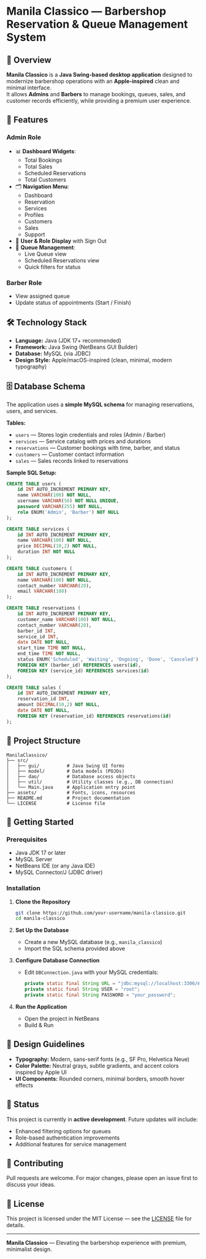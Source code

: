 # Manila Classico — Barbershop Reservation & Queue Management System

## 📌 Overview
**Manila Classico** is a **Java Swing-based desktop application** designed to modernize barbershop operations with an **Apple-inspired** clean and minimal interface.  
It allows **Admins** and **Barbers** to manage bookings, queues, sales, and customer records efficiently, while providing a premium user experience.

## 🎯 Features
### **Admin Role**
- 📊 **Dashboard Widgets**:
  - Total Bookings
  - Total Sales
  - Scheduled Reservations
  - Total Customers
- 🗂 **Navigation Menu**:
  - Dashboard
  - Reservation
  - Services
  - Profiles
  - Customers
  - Sales
  - Support
- 👤 **User & Role Display** with Sign Out
- 📅 **Queue Management**:
  - Live Queue view
  - Scheduled Reservations view
  - Quick filters for status

### **Barber Role**
- View assigned queue
- Update status of appointments (Start / Finish)

## 🛠 Technology Stack
- **Language:** Java (JDK 17+ recommended)
- **Framework:** Java Swing (NetBeans GUI Builder)
- **Database:** MySQL (via JDBC)
- **Design Style:** Apple/macOS-inspired (clean, minimal, modern typography)

## 🗄 Database Schema
The application uses a **simple MySQL schema** for managing reservations, users, and services.

**Tables:**
- `users` — Stores login credentials and roles (Admin / Barber)
- `services` — Service catalog with prices and durations
- `reservations` — Customer bookings with time, barber, and status
- `customers` — Customer contact information
- `sales` — Sales records linked to reservations

**Sample SQL Setup:**
```sql
CREATE TABLE users (
    id INT AUTO_INCREMENT PRIMARY KEY,
    name VARCHAR(100) NOT NULL,
    username VARCHAR(50) NOT NULL UNIQUE,
    password VARCHAR(255) NOT NULL,
    role ENUM('Admin', 'Barber') NOT NULL
);

CREATE TABLE services (
    id INT AUTO_INCREMENT PRIMARY KEY,
    name VARCHAR(100) NOT NULL,
    price DECIMAL(10,2) NOT NULL,
    duration INT NOT NULL
);

CREATE TABLE customers (
    id INT AUTO_INCREMENT PRIMARY KEY,
    name VARCHAR(100) NOT NULL,
    contact_number VARCHAR(20),
    email VARCHAR(100)
);

CREATE TABLE reservations (
    id INT AUTO_INCREMENT PRIMARY KEY,
    customer_name VARCHAR(100) NOT NULL,
    contact_number VARCHAR(20),
    barber_id INT,
    service_id INT,
    date DATE NOT NULL,
    start_time TIME NOT NULL,
    end_time TIME NOT NULL,
    status ENUM('Scheduled', 'Waiting', 'Ongoing', 'Done', 'Canceled') NOT NULL,
    FOREIGN KEY (barber_id) REFERENCES users(id),
    FOREIGN KEY (service_id) REFERENCES services(id)
);

CREATE TABLE sales (
    id INT AUTO_INCREMENT PRIMARY KEY,
    reservation_id INT,
    amount DECIMAL(10,2) NOT NULL,
    date DATE NOT NULL,
    FOREIGN KEY (reservation_id) REFERENCES reservations(id)
);
```

## 📂 Project Structure
```
ManilaClassico/
├── src/
│   ├── gui/          # Java Swing UI forms
│   ├── model/        # Data models (POJOs)
│   ├── dao/          # Database access objects
│   ├── util/         # Utility classes (e.g., DB connection)
│   └── Main.java     # Application entry point
├── assets/           # Fonts, icons, resources
├── README.md         # Project documentation
└── LICENSE           # License file
```

## 🚀 Getting Started
### **Prerequisites**
- Java JDK 17 or later
- MySQL Server
- NetBeans IDE (or any Java IDE)
- MySQL Connector/J (JDBC driver)

### **Installation**
1. **Clone the Repository**
   ```bash
   git clone https://github.com/your-username/manila-classico.git
   cd manila-classico
   ```

2. **Set Up the Database**
   - Create a new MySQL database (e.g., `manila_classico`)
   - Import the SQL schema provided above

3. **Configure Database Connection**
   - Edit `DBConnection.java` with your MySQL credentials:
     ```java
     private static final String URL = "jdbc:mysql://localhost:3306/manila_classico";
     private static final String USER = "root";
     private static final String PASSWORD = "your_password";
     ```

4. **Run the Application**
   - Open the project in NetBeans
   - Build & Run

## 🎨 Design Guidelines
- **Typography:** Modern, sans-serif fonts (e.g., SF Pro, Helvetica Neue)
- **Color Palette:** Neutral grays, subtle gradients, and accent colors inspired by Apple UI
- **UI Components:** Rounded corners, minimal borders, smooth hover effects

## 📌 Status
This project is currently in **active development**. Future updates will include:
- Enhanced filtering options for queues
- Role-based authentication improvements
- Additional features for service management

## 🤝 Contributing
Pull requests are welcome. For major changes, please open an issue first to discuss your ideas.

## 📜 License
This project is licensed under the MIT License — see the [LICENSE](LICENSE) file for details.

---
**Manila Classico** — Elevating the barbershop experience with premium, minimalist design.
